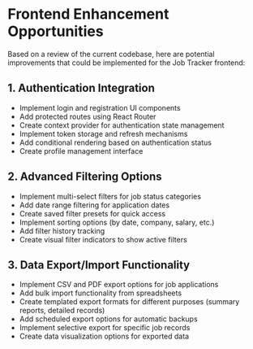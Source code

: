 # Frontend Enhancement Opportunities

Based on a review of the current codebase, here are potential improvements that could be implemented for the Job Tracker frontend:

## 1. Authentication Integration

- Implement login and registration UI components
- Add protected routes using React Router
- Create context provider for authentication state management
- Implement token storage and refresh mechanisms
- Add conditional rendering based on authentication status
- Create profile management interface

## 2. Advanced Filtering Options

- Implement multi-select filters for job status categories
- Add date range filtering for application dates
- Create saved filter presets for quick access
- Implement sorting options (by date, company, salary, etc.)
- Add filter history tracking
- Create visual filter indicators to show active filters

## 3. Data Export/Import Functionality

- Implement CSV and PDF export options for job applications
- Add bulk import functionality from spreadsheets
- Create templated export formats for different purposes (summary reports, detailed records)
- Add scheduled export options for automatic backups
- Implement selective export for specific job records
- Create data visualization options for exported data
